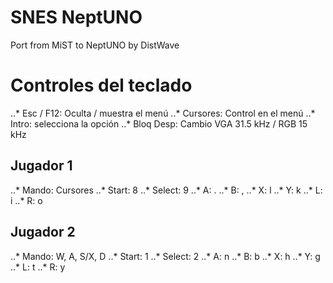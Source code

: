 # SNES NeptUNO
Port from MiST to NeptUNO by DistWave

# Controles del teclado

..* Esc / F12: Oculta / muestra el menú
..* Cursores: Control en el menú
..* Intro: selecciona la opción
..* Bloq Desp: Cambio VGA 31.5 kHz / RGB 15 kHz

## Jugador 1
..* Mando: Cursores
..* Start: 8
..* Select: 9
..* A: .
..* B: ,
..* X: l
..* Y: k
..* L: i
..* R: o

## Jugador 2
..* Mando: W, A, S/X, D
..* Start: 1
..* Select: 2
..* A: n
..* B: b
..* X: h
..* Y: g
..* L: t
..* R: y

